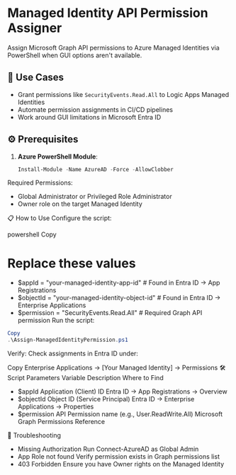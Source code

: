 # Managed Identity API Permission Assigner

Assign Microsoft Graph API permissions to Azure Managed Identities via PowerShell when GUI options aren't available.

## 🚀 Use Cases
- Grant permissions like `SecurityEvents.Read.All` to Logic Apps Managed Identities
- Automate permission assignments in CI/CD pipelines
- Work around GUI limitations in Microsoft Entra ID

## ⚙️ Prerequisites
1. **Azure PowerShell Module**:
   ```powershell
   Install-Module -Name AzureAD -Force -AllowClobber
Required Permissions:

- Global Administrator or Privileged Role Administrator
- Owner role on the target Managed Identity

📋 How to Use
Configure the script:

powershell
Copy
# Replace these values
- $appId = "your-managed-identity-app-id"       # Found in Entra ID → App Registrations
- $objectId = "your-managed-identity-object-id" # Found in Entra ID → Enterprise Applications
- $permission = "SecurityEvents.Read.All"       # Required Graph API permission
Run the script:

```powershell
Copy
.\Assign-ManagedIdentityPermission.ps1
```
Verify:
Check assignments in Entra ID under:

Copy
Enterprise Applications → [Your Managed Identity] → Permissions
🛠️ Script Parameters
Variable	Description	Where to Find
- $appId	Application (Client) ID	Entra ID → App Registrations → Overview
- $objectId	Object ID (Service Principal)	Entra ID → Enterprise Applications → Properties
- $permission	API Permission name (e.g., User.ReadWrite.All)	Microsoft Graph Permissions Reference


🚨 Troubleshooting
- Missing Authorization	Run Connect-AzureAD as Global Admin
- App Role not found	Verify permission exists in Graph permissions list
- 403 Forbidden	Ensure you have Owner rights on the Managed Identity
